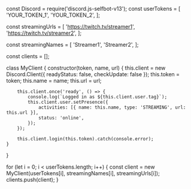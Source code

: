 const Discord = require('discord.js-selfbot-v13');
const userTokens = [
    'YOUR_TOKEN_1',
    'YOUR_TOKEN_2',
];

const streamingUrls = [
    'https://twitch.tv/streamer1',
    'https://twitch.tv/streamer2',
];

const streamingNames = [
    'Streamer1',
    'Streamer2',
];

const clients = [];

class MyClient {
    constructor(token, name, url) {
        this.client = new Discord.Client({ readyStatus: false, checkUpdate: false });
        this.token = token;
        this.name = name;
        this.url = url;

        this.client.once('ready', () => {
            console.log(`Logged in as ${this.client.user.tag}`);
            this.client.user.setPresence({
                activities: [{ name: this.name, type: 'STREAMING', url: this.url }],
                status: 'online',
            });
        });

        this.client.login(this.token).catch(console.error);
    }
}

for (let i = 0; i < userTokens.length; i++) {
    const client = new MyClient(userTokens[i], streamingNames[i], streamingUrls[i]);
    clients.push(client);
}

